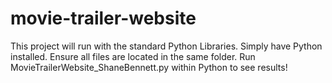 # movie-trailer-website
This project will run with the standard Python Libraries.
Simply have Python installed.
Ensure all files are located in the same folder.
Run MovieTrailerWebsite_ShaneBennett.py within Python to see results!
